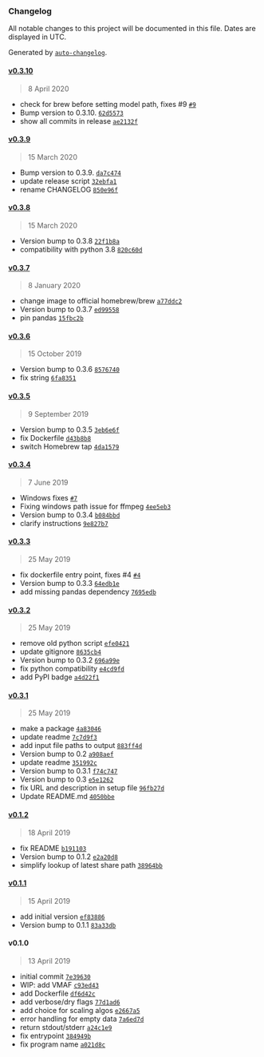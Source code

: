 ### Changelog

All notable changes to this project will be documented in this file. Dates are displayed in UTC.

Generated by [`auto-changelog`](https://github.com/CookPete/auto-changelog).

#### [v0.3.10](https://github.com/slhck/ffmpeg-quality-metrics/compare/v0.3.9...v0.3.10)

> 8 April 2020

- check for brew before setting model path, fixes #9 [`#9`](https://github.com/slhck/ffmpeg-quality-metrics/issues/9)
- Bump version to 0.3.10. [`62d5573`](https://github.com/slhck/ffmpeg-quality-metrics/commit/62d5573700a3326aca67176dffab506a92c414b3)
- show all commits in release [`ae2132f`](https://github.com/slhck/ffmpeg-quality-metrics/commit/ae2132f1dc3a52015721167f56a820c7846c651e)

#### [v0.3.9](https://github.com/slhck/ffmpeg-quality-metrics/compare/v0.3.8...v0.3.9)

> 15 March 2020

- Bump version to 0.3.9. [`da7c474`](https://github.com/slhck/ffmpeg-quality-metrics/commit/da7c47443a4f0701b77b54cad0760e6280ddf984)
- update release script [`32ebfa1`](https://github.com/slhck/ffmpeg-quality-metrics/commit/32ebfa16f5e6d970240604c953bee3800b66547e)
- rename CHANGELOG [`850e96f`](https://github.com/slhck/ffmpeg-quality-metrics/commit/850e96fa528cdaa7e6e8b3b90d3544af684ed55c)

#### [v0.3.8](https://github.com/slhck/ffmpeg-quality-metrics/compare/v0.3.7...v0.3.8)

> 15 March 2020

- Version bump to 0.3.8 [`22f1b8a`](https://github.com/slhck/ffmpeg-quality-metrics/commit/22f1b8a110744044cfad9ed14e1dd49ebe7cbe84)
- compatibility with python 3.8 [`820c60d`](https://github.com/slhck/ffmpeg-quality-metrics/commit/820c60d36ae744e5ec18312772f2939106d7c35a)

#### [v0.3.7](https://github.com/slhck/ffmpeg-quality-metrics/compare/v0.3.6...v0.3.7)

> 8 January 2020

- change image to official homebrew/brew [`a77ddc2`](https://github.com/slhck/ffmpeg-quality-metrics/commit/a77ddc24ff155f10959a04c90710ee43a095c3b0)
- Version bump to 0.3.7 [`ed99558`](https://github.com/slhck/ffmpeg-quality-metrics/commit/ed99558df65d771d5f940f95f947ddeb57f79fea)
- pin pandas [`15fbc2b`](https://github.com/slhck/ffmpeg-quality-metrics/commit/15fbc2b4f6b68baa0e837cd6698b5e32c7d4d044)

#### [v0.3.6](https://github.com/slhck/ffmpeg-quality-metrics/compare/v0.3.5...v0.3.6)

> 15 October 2019

- Version bump to 0.3.6 [`8576740`](https://github.com/slhck/ffmpeg-quality-metrics/commit/857674089da1f9ee0a85cf7d3ef99d84780cde2a)
- fix string [`6fa8351`](https://github.com/slhck/ffmpeg-quality-metrics/commit/6fa8351099c9ce041fde85dbd91092b4685e35e2)

#### [v0.3.5](https://github.com/slhck/ffmpeg-quality-metrics/compare/v0.3.4...v0.3.5)

> 9 September 2019

- Version bump to 0.3.5 [`3eb6e6f`](https://github.com/slhck/ffmpeg-quality-metrics/commit/3eb6e6f5d76f5ef6788cde663bc0a69c86ea5ac2)
- fix Dockerfile [`d43b8b8`](https://github.com/slhck/ffmpeg-quality-metrics/commit/d43b8b8ad4441444882e83b3a18708b2c63bba25)
- switch Homebrew tap [`4da1579`](https://github.com/slhck/ffmpeg-quality-metrics/commit/4da15794bfcd0b7a02e91f54c7609b2a118b5f46)

#### [v0.3.4](https://github.com/slhck/ffmpeg-quality-metrics/compare/v0.3.3...v0.3.4)

> 7 June 2019

- Windows fixes [`#7`](https://github.com/slhck/ffmpeg-quality-metrics/pull/7)
- Fixing windows path issue for ffmpeg [`4ee5eb3`](https://github.com/slhck/ffmpeg-quality-metrics/commit/4ee5eb3673af8a0c03895d37a4a9650dd0cce714)
- Version bump to 0.3.4 [`b084bbd`](https://github.com/slhck/ffmpeg-quality-metrics/commit/b084bbd9dd9cd3f2766d1f2a0d9e1d3c87532ae1)
- clarify instructions [`9e827b7`](https://github.com/slhck/ffmpeg-quality-metrics/commit/9e827b7a289e400a3b1ed091ac68bba27e3734c5)

#### [v0.3.3](https://github.com/slhck/ffmpeg-quality-metrics/compare/v0.3.2...v0.3.3)

> 25 May 2019

- fix dockerfile entry point, fixes #4 [`#4`](https://github.com/slhck/ffmpeg-quality-metrics/issues/4)
- Version bump to 0.3.3 [`64edb1e`](https://github.com/slhck/ffmpeg-quality-metrics/commit/64edb1e3062b393feae4d2e66caa68803406c355)
- add missing pandas dependency [`7695edb`](https://github.com/slhck/ffmpeg-quality-metrics/commit/7695edb091ff9fca55952a7478ca09123cf8ebdc)

#### [v0.3.2](https://github.com/slhck/ffmpeg-quality-metrics/compare/v0.3.1...v0.3.2)

> 25 May 2019

- remove old python script [`efe0421`](https://github.com/slhck/ffmpeg-quality-metrics/commit/efe0421086b68c3aec94da5b9f81aeb64d18b456)
- update gitignore [`8635cb4`](https://github.com/slhck/ffmpeg-quality-metrics/commit/8635cb4d256281e98cc42c510c826a9d5cbbbc6d)
- Version bump to 0.3.2 [`696a99e`](https://github.com/slhck/ffmpeg-quality-metrics/commit/696a99efdc53d7a6dba5196bf60319f4cb32dcd0)
- fix python compatibility [`e4cd9fd`](https://github.com/slhck/ffmpeg-quality-metrics/commit/e4cd9fda245b02b1ba010cdcf600af2512d0ccfc)
- add PyPI badge [`a4d22f1`](https://github.com/slhck/ffmpeg-quality-metrics/commit/a4d22f1658e698a3a75bf82f7945199d611015b5)

#### [v0.3.1](https://github.com/slhck/ffmpeg-quality-metrics/compare/v0.1.2...v0.3.1)

> 25 May 2019

- make a package [`4a83046`](https://github.com/slhck/ffmpeg-quality-metrics/commit/4a8304602a1beed01f86882741124e067b57539b)
- update readme [`7c7d9f3`](https://github.com/slhck/ffmpeg-quality-metrics/commit/7c7d9f3ff793b26279cd835968e3c41dad8d04d4)
- add input file paths to output [`883ff4d`](https://github.com/slhck/ffmpeg-quality-metrics/commit/883ff4dab6fffd72e67d4a9f555ed049208057fa)
- Version bump to 0.2 [`a908aef`](https://github.com/slhck/ffmpeg-quality-metrics/commit/a908aef813fb17cf6c2e126c6f873d3412ce4aea)
- update readme [`351992c`](https://github.com/slhck/ffmpeg-quality-metrics/commit/351992c0df3eeb5bf12e5963ac9894d433a47df2)
- Version bump to 0.3.1 [`f74c747`](https://github.com/slhck/ffmpeg-quality-metrics/commit/f74c7471bcc1537ba4e3ad1d611454a2d1d0f093)
- Version bump to 0.3 [`e5e1262`](https://github.com/slhck/ffmpeg-quality-metrics/commit/e5e1262ca15a46267ccfeb396bd9830692316ebf)
- fix URL and description in setup file [`96fb27d`](https://github.com/slhck/ffmpeg-quality-metrics/commit/96fb27d197469abba8430166c18dc3374d08b0a7)
- Update README.md [`4050bbe`](https://github.com/slhck/ffmpeg-quality-metrics/commit/4050bbe7569b7b6956e705c8edb80d5502a1183e)

#### [v0.1.2](https://github.com/slhck/ffmpeg-quality-metrics/compare/v0.1.1...v0.1.2)

> 18 April 2019

- fix README [`b191103`](https://github.com/slhck/ffmpeg-quality-metrics/commit/b1911038ecc1ad2f7456be3cd955752632761d08)
- Version bump to 0.1.2 [`e2a20d8`](https://github.com/slhck/ffmpeg-quality-metrics/commit/e2a20d8cac6c8fd14246ff16fd5d141436d6dfa4)
- simplify lookup of latest share path [`38964bb`](https://github.com/slhck/ffmpeg-quality-metrics/commit/38964bb2be3cdfe32f34deb282b78314946952de)

#### [v0.1.1](https://github.com/slhck/ffmpeg-quality-metrics/compare/v0.1.0...v0.1.1)

> 15 April 2019

- add initial version [`ef83886`](https://github.com/slhck/ffmpeg-quality-metrics/commit/ef83886d31b0a514905b4a73f26c35df6179d75d)
- Version bump to 0.1.1 [`83a33db`](https://github.com/slhck/ffmpeg-quality-metrics/commit/83a33dba0f3415e2505e5aa5c3b68979ca956e2f)

#### v0.1.0

> 13 April 2019

- initial commit [`7e39630`](https://github.com/slhck/ffmpeg-quality-metrics/commit/7e3963023f1a448847ac2e73e45774c053e76875)
- WIP: add VMAF [`c93ed43`](https://github.com/slhck/ffmpeg-quality-metrics/commit/c93ed43368056b8d774506bd909d44aa1de96d62)
- add Dockerfile [`df6d42c`](https://github.com/slhck/ffmpeg-quality-metrics/commit/df6d42ca97fa5b2d12a146c5227ae9837deb410c)
- add verbose/dry flags [`77d1ad6`](https://github.com/slhck/ffmpeg-quality-metrics/commit/77d1ad62a05de44090e8735072befea3ab1c1749)
- add choice for scaling algos [`e2667a5`](https://github.com/slhck/ffmpeg-quality-metrics/commit/e2667a5cde46e32f1362e5649f215579a61b9195)
- error handling for empty data [`7a6ed7d`](https://github.com/slhck/ffmpeg-quality-metrics/commit/7a6ed7d50154e4ff9791bc2f5373a764c77ebb21)
- return stdout/stderr [`a24c1e9`](https://github.com/slhck/ffmpeg-quality-metrics/commit/a24c1e955b6261e55804c6071f1f0433d31aea77)
- fix entrypoint [`384949b`](https://github.com/slhck/ffmpeg-quality-metrics/commit/384949bbeefbd1ecf0436b4c7362852aa7644347)
- fix program name [`a021d8c`](https://github.com/slhck/ffmpeg-quality-metrics/commit/a021d8c43d8fcd28fda5e52a0271aaed54198791)
